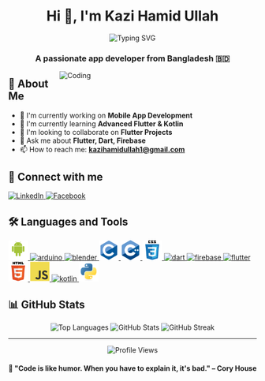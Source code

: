 <div align="center">
  <h1>Hi 👋, I'm Kazi Hamid Ullah</h1>
  <img src="https://readme-typing-svg.herokuapp.com?font=Fira+Code&pause=1000&color=2196F3&center=true&vCenter=true&width=435&lines=Flutter+Developer;Mobile+App+Specialist;UI%2FUX+Enthusiast;Problem+Solver" alt="Typing SVG" />
</div>

<h3 align="center">A passionate app developer from Bangladesh 🇧🇩</h3>

<img align="right" alt="Coding" width="400" src="https://user-images.githubusercontent.com/75851313/151668395-5591532b-28da-46a6-9476-7c9694bcb60e.gif">

## 🚀 About Me
- 🔭 I'm currently working on **Mobile App Development**
- 🌱 I'm currently learning **Advanced Flutter & Kotlin**
- 👯 I'm looking to collaborate on **Flutter Projects**
- 💬 Ask me about **Flutter, Dart, Firebase**
- 📫 How to reach me: **kazihamidullah1@gmail.com**

## 🤝 Connect with me
<p align="left">
  <a href="https://www.linkedin.com/in/k-hamid-ullah/" target="_blank">
    <img src="https://img.shields.io/badge/linkedin-%230077B5.svg?style=for-the-badge&logo=linkedin&logoColor=white" alt="LinkedIn"/>
  </a>
  
  <a href="https://www.facebook.com/hamid.ullah.294001" target="_blank">
    <img src="https://img.shields.io/badge/Facebook-%231877F2.svg?style=for-the-badge&logo=Facebook&logoColor=white" alt="Facebook"/>
  </a>
</p>

## 🛠️ Languages and Tools
<p align="left"> <a href="https://developer.android.com" target="_blank" rel="noreferrer"> <img src="https://raw.githubusercontent.com/devicons/devicon/master/icons/android/android-original-wordmark.svg" alt="android" width="40" height="40"/> </a> <a href="https://www.arduino.cc/" target="_blank" rel="noreferrer"> <img src="https://cdn.worldvectorlogo.com/logos/arduino-1.svg" alt="arduino" width="40" height="40"/> </a> <a href="https://www.blender.org/" target="_blank" rel="noreferrer"> <img src="https://download.blender.org/branding/community/blender_community_badge_white.svg" alt="blender" width="40" height="40"/> </a> <a href="https://www.cprogramming.com/" target="_blank" rel="noreferrer"> <img src="https://raw.githubusercontent.com/devicons/devicon/master/icons/c/c-original.svg" alt="c" width="40" height="40"/> </a> <a href="https://www.w3schools.com/cpp/" target="_blank" rel="noreferrer"> <img src="https://raw.githubusercontent.com/devicons/devicon/master/icons/cplusplus/cplusplus-original.svg" alt="cplusplus" width="40" height="40"/> </a> <a href="https://www.w3schools.com/css/" target="_blank" rel="noreferrer"> <img src="https://raw.githubusercontent.com/devicons/devicon/master/icons/css3/css3-original-wordmark.svg" alt="css3" width="40" height="40"/> </a> <a href="https://dart.dev" target="_blank" rel="noreferrer"> <img src="https://www.vectorlogo.zone/logos/dartlang/dartlang-icon.svg" alt="dart" width="40" height="40"/> </a> <a href="https://firebase.google.com/" target="_blank" rel="noreferrer"> <img src="https://www.vectorlogo.zone/logos/firebase/firebase-icon.svg" alt="firebase" width="40" height="40"/> </a> <a href="https://flutter.dev" target="_blank" rel="noreferrer"> <img src="https://www.vectorlogo.zone/logos/flutterio/flutterio-icon.svg" alt="flutter" width="40" height="40"/> </a> <a href="https://www.w3.org/html/" target="_blank" rel="noreferrer"> <img src="https://raw.githubusercontent.com/devicons/devicon/master/icons/html5/html5-original-wordmark.svg" alt="html5" width="40" height="40"/> </a> <a href="https://developer.mozilla.org/en-US/docs/Web/JavaScript" target="_blank" rel="noreferrer"> <img src="https://raw.githubusercontent.com/devicons/devicon/master/icons/javascript/javascript-original.svg" alt="javascript" width="40" height="40"/> </a> <a href="https://kotlinlang.org" target="_blank" rel="noreferrer"> <img src="https://www.vectorlogo.zone/logos/kotlinlang/kotlinlang-icon.svg" alt="kotlin" width="40" height="40"/> </a> <a href="https://www.python.org" target="_blank" rel="noreferrer"> <img src="https://raw.githubusercontent.com/devicons/devicon/master/icons/python/python-original.svg" alt="python" width="40" height="40"/> </a> </p>


## 📊 GitHub Stats
<div align="center">
  <img src="https://github-readme-stats.vercel.app/api/top-langs?username=hamidullah02&show_icons=true&locale=en&layout=compact&theme=tokyonight" alt="Top Languages" />
  
  <img src="https://github-readme-stats.vercel.app/api?username=hamidullah02&show_icons=true&locale=en&theme=tokyonight" alt="GitHub Stats" />
  
  <img src="https://github-readme-streak-stats.herokuapp.com/?user=hamidullah02&theme=tokyonight" alt="GitHub Streak" />
</div>


---
<div align="center">
  <img src="https://komarev.com/ghpvc/?username=hamidullah02&color=blue&style=flat-square&label=Profile+Views" alt="Profile Views" />
  
  <h4>🎯 "Code is like humor. When you have to explain it, it's bad." – Cory House</h4>
</div>
